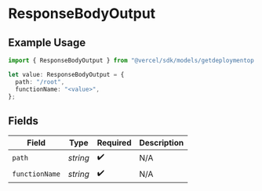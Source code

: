 # ResponseBodyOutput

## Example Usage

```typescript
import { ResponseBodyOutput } from "@vercel/sdk/models/getdeploymentop.js";

let value: ResponseBodyOutput = {
  path: "/root",
  functionName: "<value>",
};
```

## Fields

| Field              | Type               | Required           | Description        |
| ------------------ | ------------------ | ------------------ | ------------------ |
| `path`             | *string*           | :heavy_check_mark: | N/A                |
| `functionName`     | *string*           | :heavy_check_mark: | N/A                |